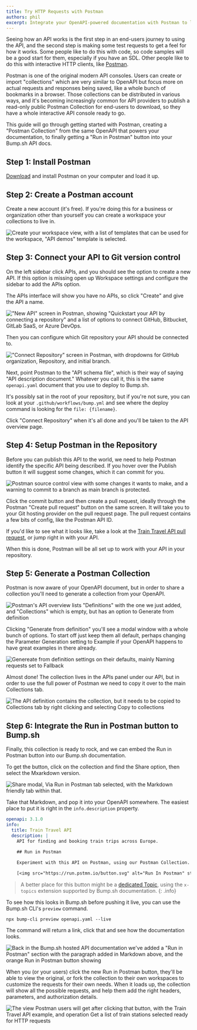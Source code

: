 ```yaml
---
title: Try HTTP Requests with Postman
authors: phil
excerpt: Integrate your OpenAPI-powered documentation with Postman to let customers try your API out, right from the API docs.
---
```


Seeing how an API works is the first step in an end-users journey to using the API, and the second step is making some test requests to get a feel for how it works. Some people like to do this with code, so code samples will be a good start for them, especially if you have an SDL. Other people like to do this with interactive HTTP clients, like [Postman](https://postman.com/).

Postman is one of the original modern API consoles. Users can create or import "collections" which are very similar to OpenAPI but focus more on actual requests and responses being saved, like a whole bunch of bookmarks in a browser. Those collections can be distributed in various ways, and it's becoming increasingly common for API providers to publish a read-only public Postman Collection for end-users to download, so they have a whole interactive API console ready to go.

This guide will go through getting started with Postman, creating a "Postman Collection" from the same OpenAPI that powers your documentation, to finally getting a "Run in Postman" button into your Bump.sh API docs.

## Step 1: Install Postman

[Download](https://www.postman.com/downloads/) and install Postman on your computer and load it up.

## Step 2: Create a Postman account

Create a new account (it's free). If you're doing this for a business or organization other than yourself you can create a workspace your collections to live in.

![Create your workspace view, with a list of templates that can be used for the workspace, "API demos" template is selected.](/images/guides/try-requests-in-postman/postman-create-workspace.png)

## Step 3: Connect your API to Git version control

On the left sidebar click APIs, and you should see the option to create a new API. If this option is missing open up Workspace settings and configure the sidebar to add the APIs option.

The APIs interface will show you have no APIs, so click "Create" and give the API a name.

!["New API" screen in Postman, showing "Quickstart your API by connecting a repository" and a list of options to connect GitHub, Bitbucket, GitLab SaaS, or Azure DevOps.](/images/guides/try-requests-in-postman/postman-new-api.png)

Then you can configure which Git repository your API should be connected to.

!["Connect Repository" screen in Postman, with dropdowns for GitHub organization, Repository, and initial branch.](/images/guides/try-requests-in-postman/postman-connect-repository.png)

Next, point Postman to the "API schema file", which is their way of saying "API description document." Whatever you call it, this is the same `openapi.yaml` document that you use to deploy to Bump.sh.

It's possibly sat in the root of your repository, but if you're not sure, you can look at your `.github/workflows/bump.yml` and see where the deploy command is looking for the `file: {filename}`. 

Click "Connect Repository" when it's all done and you'll be taken to the API overview page.

## Step 4: Setup Postman in the Repository

Before you can publish this API to the world, we need to help Postman identify the specific API being described. If you hover over the Publish button it will suggest some changes, which it can commit for you.

![Postman source control view with some changes it wants to make, and a warning to commit to a branch as main branch is protected.](/images/guides/try-requests-in-postman/postman-commit.png)

Click the commit button and then create a pull request, ideally through the Postman "Create pull request" button on the same screen. It will take you to your Git hosting provider on the pull request page. The pull request contains a few bits of config, like the Postman API ID. 

If you'd like to see what it looks like, take a look at the [Train Travel API pull request](https://github.com/bump-sh-examples/train-travel-api/pull/17/files ), or jump right in with your API. 

When this is done, Postman will be all set up to work with your API in your repository.

## Step 5: Generate a Postman Collection

Postman is now aware of your OpenAPI document, but in order to share a collection you'll need to generate a collection from your OpenAPI.

![Postman's API overview lists "Definitions" with the one we just added, and "Collections" which is empty, but has an option to Generate from definition](/images/guides/try-requests-in-postman/generate-from-definition.png)

Clicking "Generate from definition" you'll see a modal window with a whole bunch of options. To start off just keep them all default, perhaps changing the Parameter Generation setting to Example if your OpenAPI happens to have great examples in there already.

![Genereate from definition settings on their defaults, mainly Naming requests set to Fallback](/images/guides/try-requests-in-postman/generate-modal.png)

Almost done! The collection lives in the APIs panel under our API, but in order to use the full power of Postman we need to copy it over to the main Collections tab.

![The API definition contains the collection, but it needs to be copied to Collections tab by right clicking and selecting Copy to collections](/images/guides/try-requests-in-postman/copy-to-collections.png)

## Step 6: Integrate the Run in Postman button to Bump.sh

Finally, this collection is ready to rock, and we can embed the Run in Postman button into our Bump.sh documentation. 

To get the button, click on the collection and find the Share option, then select the Mxarkdown version.

![Share modal, Via Run in Postman tab selected, with the Markdown friendly tab within that.](/images/guides/try-requests-in-postman/postman-share-button.png)

Take that Markdown, and pop it into your OpenAPI somewhere. The easiest place to put it is right in the `info.description` property. 

```yaml
openapi: 3.1.0
info:
  title: Train Travel API
  description: |
    API for finding and booking train trips across Europe.

    ## Run in Postman

    Experiment with this API on Postman, using our Postman Collection.
    
    [<img src="https://run.pstmn.io/button.svg" alt="Run In Postman" style="width: 128px; height: 32px;">](https://app.getpostman.com/run-collection/9265903-7a75a0d0-b108-4436-ba54-c6139698dc08?action=collection%2Ffork&source=rip_markdown&collection-url=entityId%3D9265903-7a75a0d0-b108-4436-ba54-c6139698dc08%26entityType%3Dcollection%26workspaceId%3Df507f69d-9564-419c-89a2-cb8e4c8c7b8f)
```

> A better place for this button might be a [dedicated Topic](/help/enhance-documentation-content/topics/), using the `x-topics` extension supported by Bump.sh documentation.
{: .info}

To see how this looks in Bump.sh before pushing it live, you can use the Bump.sh CLI's `preview` command.

```
npx bump-cli preview openapi.yaml --live
```

The command will return a link, click that and see how the documentation looks.

![Back in the Bump.sh hosted API documentation we've added a "Run in Postman" section with the paragraph added in Markdown above, and the orange Run in Postman button showing](/images/guides/try-requests-in-postman/bump-docs-postman-button.png)

When you (or your users) click the new Run in Postman button, they'll be able to view the original, or fork the collection to their own workspaces to customize the requests for their own needs. When it loads up, the collection will show all the possible requests, and help them add the right headers, parameters, and authorization details.

![The view Postman users will get after clicking that button, with the Train Travel API example, and operation Get a list of train stations selected ready for HTTP requests](/images/guides/try-requests-in-postman/postman-view.png)
